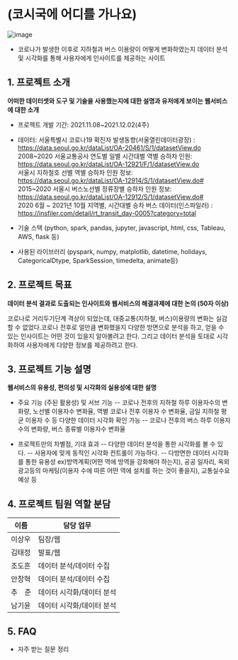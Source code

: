 # (코시국에 어디를 가나요)
![image](https://user-images.githubusercontent.com/78522684/155299207-059b1905-a4b6-4cc2-8d7b-6596557261e5.png)
<br>

- 코로나가 발생한 이후로 지하철과 버스 이용량이 어떻게 변화하였는지 데이터 분석 및 시각화를 통해 사용자에게 인사이트를 제공하는 사이트

## 1. 프로젝트 소개

**어떠한 데이터셋와 도구 및 기술을 사용했는지에 대한 설명과 유저에게 보이는 웹서비스에 대한 소개**

- 프로젝트 개발 기간: 2021.11.08~2021.12.02(4주)
- 데이터: 서울특별시 코로나19 확진자 발생동향(서울열린데이터광장) : https://data.seoul.go.kr/dataList/OA-20461/S/1/datasetView.do <br>
  2008~2020 서울교통공사 연도별 일별 시간대별 역별 승하차 인원: https://data.seoul.go.kr/dataList/OA-12921/F/1/datasetView.do <br>
  서울시 지하철호 선별 역별 승하차 인원 정보: https://data.seoul.go.kr/dataList/OA-12914/S/1/datasetView.do# <br>
  2015~2020 서울시 버스노선별 정류장별 승하차 인원 정보: https://data.seoul.go.kr/dataList/OA-12912/S/1/datasetView.do# <br>
  2020 6월 ~ 2021년 10월 지역별, 시간대별 승차 버스 데이터(인스파일러) : https://insfiler.com/detail/rt_transit_day-0005?category=total <br>

- 기술 스택 (python, spark, pandas, jupyter, javascript, html, css, Tableau, AWS, flask 등)

- 사용된 라이브러리 (pyspark, numpy, matplotlib, datetime, holidays, CategoricalDtype, SparkSession, timedelta, animate등)


## 2. 프로젝트 목표

**데이터 분석 결과로 도출되는 인사이트와 웹서비스의 해결과제에 대한 논의 (50자 이상)**

코로나로 거리두기단계 격상이 되었는데, 대중교통(지하철, 버스)이용량의 변화는 실감할 수 없었다.코로나 전후로 얼만큼 변화했을지 다양한 방면으로 분석을 하고, 얻을 수 있는 인사이트는 어떤 것이 있을지 알아볼려고 한다. 그리고 데이터 분석을 토대로 시각화하여 사용자에게 다양한 정보를 제공하려고
한다.



## 3. 프로젝트 기능 설명

**웹서비스의 유용성, 편의성 및 시각화의 실용성에 대한 설명**

- 주요 기능 (주된 활용성) 및 서브 기능
  -- 코로나 전후의 지하철 하루 이용자수의 변화량, 노선별 이용자수 변화율, 역별 코로나 전후 이용자 수 변화율, 금일 지하철 평균 이용자 수 등 다양한 데이터 시각화 확인 가능
  -- 코로나 전후의 버스 하루 이용자수의 변화량, 버스 종류별 이용자수 변화율

- 프로젝트만의 차별점, 기대 효과
  -- 다양한 데이터 분석을 통한 시각화를 볼 수 있다.
  -- 사용자에 맞게 동적인 시각화 컨트롤이 가능하다.
  -- 다방면한 데이터 시각화를 통한 유용성 ex)방역계획(어떤 역에 방역을 강화해야 하는지), 공공 일자리, 옥외광고등의 마케팅(이용자 수에 따른 어떤 역에 설치를 하는 것이 좋을지), 교통실수요 예상 등

## 4. 프로젝트 팀원 역할 분담

| 이름   | 담당 업무                 |
| ------ | ------------------------- |
| 이상우 | 팀장/웹    |
| 김태정 | 발표/웹           |
| 조도흔 | 데이터 분석/데이터 수집   |
| 안창혁 | 데이터 분석/데이터 수집   |
| 추　준 | 데이터 시각화/데이터 분석 |
| 남기윤 | 데이터 시각화/데이터 분석 |

## 5. FAQ

- 자주 받는 질문 정리
